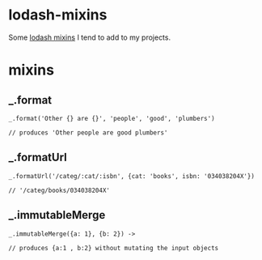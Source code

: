 # lodash-mixins

Some [lodash mixins](http://lodash.com/docs#mixin) I tend to add to my projects.

# mixins

## _.format
```
_.format('Other {} are {}', 'people', 'good', 'plumbers')

// produces 'Other people are good plumbers'
```

## _.formatUrl
```
_.formatUrl('/categ/:cat/:isbn', {cat: 'books', isbn: '034038204X'})

// '/categ/books/034038204X'
```

## _.immutableMerge
```
_.immutableMerge({a: 1}, {b: 2}) -> 

// produces {a:1 , b:2} without mutating the input objects
```

